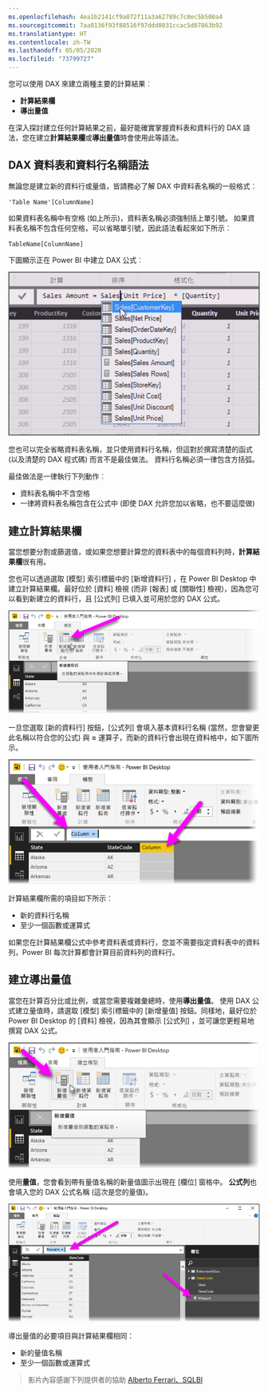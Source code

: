 ```yaml
---
ms.openlocfilehash: 4ea1b2141cf9a072f11a3a62789c7c0ec5b500a4
ms.sourcegitcommit: 7aa0136f93f88516f97ddd8031ccac5d07863b92
ms.translationtype: HT
ms.contentlocale: zh-TW
ms.lasthandoff: 05/05/2020
ms.locfileid: "73799727"
---
```

您可以使用 DAX 來建立兩種主要的計算結果︰

* **計算結果欄**
* **導出量值**

在深入探討建立任何計算結果之前，最好能確實掌握資料表和資料行的 DAX 語法，您在建立**計算結果欄**或**導出量值**時會使用此等語法。

## <a name="dax-table-and-column-name-syntax"></a>DAX 資料表和資料行名稱語法
無論您是建立新的資料行或量值，皆請務必了解 DAX 中資料表名稱的一般格式︰

    'Table Name'[ColumnName]

如果資料表名稱中有空格 (如上所示)，資料表名稱必須強制括上單引號。 如果資料表名稱不包含任何空格，可以省略單引號，因此語法看起來如下所示︰

    TableName[ColumnName]

下圖顯示正在 Power BI 中建立 DAX 公式︰

![](media/7-2-dax-calculation-types/dax-calc-types_1.png)

您也可以完全省略資料表名稱，並只使用資料行名稱，但這對於撰寫清楚的函式 (以及清楚的 DAX 程式碼) 而言不是最佳做法。 資料行名稱必須一律包含方括弧。

最佳做法是一律執行下列動作︰ 

* 資料表名稱中不含空格
* 一律將資料表名稱包含在公式中 (即使 DAX 允許您加以省略，也不要這麼做)

## <a name="creating-calculated-columns"></a>建立計算結果欄
當您想要分割或篩選值，或如果您想要計算您的資料表中的每個資料列時，**計算結果欄**很有用。

您也可以透過選取 [模型]  索引標籤中的 [新增資料行]  ，在 Power BI Desktop 中建立計算結果欄。最好位於 [資料]  檢視 (而非 [報表]  或 [關聯性]  檢視)，因為您可以看到新建立的資料行，且 [公式列]  已填入並可用於您的 DAX 公式。

![](media/7-2-dax-calculation-types/dax-calc-types_2a.png)

一旦您選取 [新的資料行]  按鈕，[公式列]  會填入基本資料行名稱 (當然，您會變更此名稱以符合您的公式) 與 **=** 運算子，而新的資料行會出現在資料格中，如下圖所示。

![](media/7-2-dax-calculation-types/dax-calc-types_3.png)

計算結果欄所需的項目如下所示︰

* 新的資料行名稱
* 至少一個函數或運算式

如果您在計算結果欄公式中參考資料表或資料行，您並不需要指定資料表中的資料列，Power BI 每次計算都會計算目前資料列的資料行。

## <a name="creating-calculated-measures"></a>建立導出量值
當您在計算百分比或比例，或當您需要複雜彙總時，使用**導出量值**。 使用 DAX 公式建立量值時，請選取 [模型]  索引標籤中的 [新增量值]  按鈕。同樣地，最好位於 Power BI Desktop 的 [資料]  檢視，因為其會顯示 [公式列]  ，並可讓您更輕易地撰寫 DAX 公式。

![](media/7-2-dax-calculation-types/dax-calc-types_4.png)

使用**量值**，您會看到帶有量值名稱的新量值圖示出現在 [欄位]  窗格中。 **公式列**也會填入您的 DAX 公式名稱 (這次是您的量值)。

![](media/7-2-dax-calculation-types/dax-calc-types_5.png)

導出量值的必要項目與計算結果欄相同：

* 新的量值名稱
* 至少一個函數或運算式

> 影片內容感謝下列提供者的協助 [Alberto Ferrari、SQLBI](https://www.sqlbi.com/learning-dax)
> 
> 

